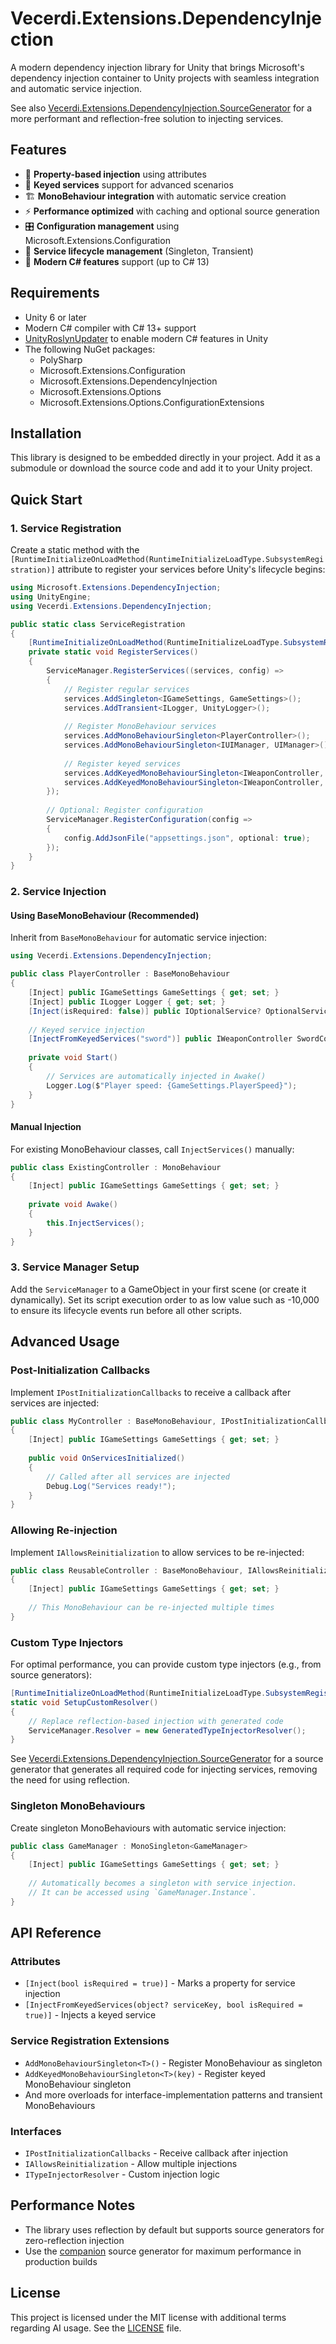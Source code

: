 # Vecerdi.Extensions.DependencyInjection

A modern dependency injection library for Unity that brings Microsoft's dependency injection container to Unity projects with seamless integration and automatic service injection.

See also [Vecerdi.Extensions.DependencyInjection.SourceGenerator](https://github.com/TeodorVecerdi/Vecerdi.Extensions.DependencyInjection.SourceGenerator) for a more performant and reflection-free solution to injecting services.

## Features

- 🎯 **Property-based injection** using attributes
- 🔑 **Keyed services** support for advanced scenarios
- 🏗️ **MonoBehaviour integration** with automatic service creation
- ⚡ **Performance optimized** with caching and optional source generation
- 🎛️ **Configuration management** using Microsoft.Extensions.Configuration
- 🔄 **Service lifecycle management** (Singleton, Transient)
- 🧩 **Modern C# features** support (up to C# 13)

## Requirements

- Unity 6 or later
- Modern C# compiler with C# 13+ support
- [UnityRoslynUpdater](https://github.com/DaZombieKiller/UnityRoslynUpdater) to enable modern C# features in Unity
- The following NuGet packages:
    - PolySharp
    - Microsoft.Extensions.Configuration
    - Microsoft.Extensions.DependencyInjection
    - Microsoft.Extensions.Options
    - Microsoft.Extensions.Options.ConfigurationExtensions

## Installation

This library is designed to be embedded directly in your project. Add it as a submodule or download the source code and add it to your Unity project.

## Quick Start

### 1. Service Registration

Create a static method with the `[RuntimeInitializeOnLoadMethod(RuntimeInitializeLoadType.SubsystemRegistration)]` attribute to register your services before Unity's lifecycle begins:

```csharp
using Microsoft.Extensions.DependencyInjection;
using UnityEngine;
using Vecerdi.Extensions.DependencyInjection;

public static class ServiceRegistration
{
    [RuntimeInitializeOnLoadMethod(RuntimeInitializeLoadType.SubsystemRegistration)]
    private static void RegisterServices()
    {
        ServiceManager.RegisterServices((services, config) =>
        {
            // Register regular services
            services.AddSingleton<IGameSettings, GameSettings>();
            services.AddTransient<ILogger, UnityLogger>();
            
            // Register MonoBehaviour services
            services.AddMonoBehaviourSingleton<PlayerController>();
            services.AddMonoBehaviourSingleton<IUIManager, UIManager>();
            
            // Register keyed services
            services.AddKeyedMonoBehaviourSingleton<IWeaponController, SwordController>("sword");
            services.AddKeyedMonoBehaviourSingleton<IWeaponController, BowController>("bow");
        });
        
        // Optional: Register configuration
        ServiceManager.RegisterConfiguration(config =>
        {
            config.AddJsonFile("appsettings.json", optional: true);
        });
    }
}
```

### 2. Service Injection

#### Using BaseMonoBehaviour (Recommended)

Inherit from `BaseMonoBehaviour` for automatic service injection:

```csharp
using Vecerdi.Extensions.DependencyInjection;

public class PlayerController : BaseMonoBehaviour
{
    [Inject] public IGameSettings GameSettings { get; set; }
    [Inject] public ILogger Logger { get; set; }
    [Inject(isRequired: false)] public IOptionalService? OptionalService { get; set; }
    
    // Keyed service injection
    [InjectFromKeyedServices("sword")] public IWeaponController SwordController { get; set; }
    
    private void Start()
    {
        // Services are automatically injected in Awake()
        Logger.Log($"Player speed: {GameSettings.PlayerSpeed}");
    }
}
```

#### Manual Injection

For existing MonoBehaviour classes, call `InjectServices()` manually:

```csharp
public class ExistingController : MonoBehaviour
{
    [Inject] public IGameSettings GameSettings { get; set; }
    
    private void Awake()
    {
        this.InjectServices();
    }
}
```

### 3. Service Manager Setup

Add the `ServiceManager` to a GameObject in your first scene (or create it dynamically). Set its script execution order to as low value such as -10,000 to ensure its lifecycle events run before all other scripts.

## Advanced Usage

### Post-Initialization Callbacks

Implement `IPostInitializationCallbacks` to receive a callback after services are injected:

```csharp
public class MyController : BaseMonoBehaviour, IPostInitializationCallbacks
{
    [Inject] public IGameSettings GameSettings { get; set; }
    
    public void OnServicesInitialized()
    {
        // Called after all services are injected
        Debug.Log("Services ready!");
    }
}
```

### Allowing Re-injection

Implement `IAllowsReinitialization` to allow services to be re-injected:

```csharp
public class ReusableController : BaseMonoBehaviour, IAllowsReinitialization
{
    [Inject] public IGameSettings GameSettings { get; set; }
    
    // This MonoBehaviour can be re-injected multiple times
}
```

### Custom Type Injectors

For optimal performance, you can provide custom type injectors (e.g., from source generators):

```csharp
[RuntimeInitializeOnLoadMethod(RuntimeInitializeLoadType.SubsystemRegistration)]
static void SetupCustomResolver()
{
    // Replace reflection-based injection with generated code
    ServiceManager.Resolver = new GeneratedTypeInjectorResolver();
}
```

See [Vecerdi.Extensions.DependencyInjection.SourceGenerator](https://github.com/TeodorVecerdi/Vecerdi.Extensions.DependencyInjection.SourceGenerator) for a source generator that generates all required code for injecting services, removing the need for using reflection.

### Singleton MonoBehaviours

Create singleton MonoBehaviours with automatic service injection:

```csharp
public class GameManager : MonoSingleton<GameManager>
{
    [Inject] public IGameSettings GameSettings { get; set; }
    
    // Automatically becomes a singleton with service injection.
    // It can be accessed using `GameManager.Instance`.
}
```

## API Reference

### Attributes

- `[Inject(bool isRequired = true)]` - Marks a property for service injection
- `[InjectFromKeyedServices(object? serviceKey, bool isRequired = true)]` - Injects a keyed service

### Service Registration Extensions

- `AddMonoBehaviourSingleton<T>()` - Register MonoBehaviour as singleton
- `AddKeyedMonoBehaviourSingleton<T>(key)` - Register keyed MonoBehaviour singleton
- And more overloads for interface-implementation patterns and transient MonoBehaviours

### Interfaces

- `IPostInitializationCallbacks` - Receive callback after injection
- `IAllowsReinitialization` - Allow multiple injections
- `ITypeInjectorResolver` - Custom injection logic

## Performance Notes

- The library uses reflection by default but supports source generators for zero-reflection injection
- Use the [companion](https://github.com/TeodorVecerdi/Vecerdi.Extensions.DependencyInjection.SourceGenerator) source generator for maximum performance in production builds

## License

This project is licensed under the MIT license with additional terms regarding AI usage. See the [LICENSE](./LICENSE) file.
